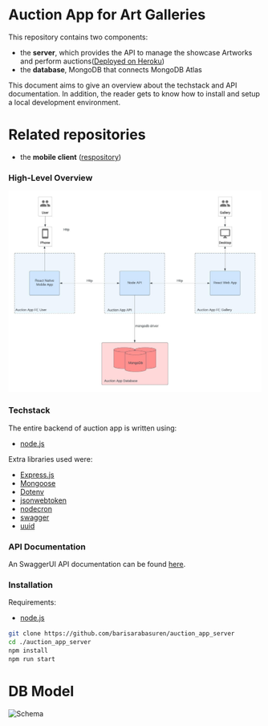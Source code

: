 # Auction App for Art Galleries

This repository contains two components:

* the **server**, which provides the API to manage the showcase Artworks and perform auctions([Deployed on Heroku]())
* the **database**, MongoDB that connects MongoDB Atlas

This document aims to give an overview about the techstack and API documentation. In addition, the reader gets to know how to install and setup a local development environment.

# Related repositories

* the **mobile client** ([respository](https://github.com/barisarabasuren/auction_app_mobile))

### High-Level Overview
![Architecture](./architecture.jpeg?raw=true)

### Techstack
The entire backend of auction app is written using:
- [node.js](https://nodejs.org/en/)

Extra libraries used were:
- [Express.js](https://expressjs.com/)
- [Mongoose](https://mongoosejs.com/)
- [Dotenv](https://www.npmjs.com/package/dotenv)
- [jsonwebtoken](https://www.npmjs.com/package/jsonwebtoken)
- [nodecron](https://www.npmjs.com/package/node-cron)
- [swagger](https://www.npmjs.com/package/swagger-jsdoc)
- [uuid](https://github.com/uuidjs/uuid/)

### API Documentation
An SwaggerUI API documentation can be found [here]().

### Installation
Requirements:
* [node.js](https://nodejs.org/en/)

```zsh
git clone https://github.com/barisarabasuren/auction_app_server
cd ./auction_app_server
npm install
npm run start
```

# DB Model

![Schema](./image/db_model?raw=true)
